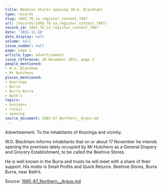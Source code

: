 ```yaml
---
title: Beehive Stores opening (W.G. Blackham)
type: records
slug: 1845_76_sa_register_content_7467
url: /records/1845_76_sa_register_content_7467/
record_id: 1845_76_sa_register_content_7467
date: '1851-11-10'
date_display: null
volume: null
issue_number: null
page: page 1
article_type: advertisement
issue_reference: 10 November 1851, page 1
people_mentioned:
- W.G. Blackham
- Mr Hutchens
places_mentioned:
- Kooringa
- Burra
- Burra Burra
- Bath’s
topics:
- business
- retail
- opening
source_document: 1985-87_Northern__Argus.md
---
```


Advertisement.  To the inhabitants of Kooringa and vicinity.

W.G. Blackham informs inhabitants that on or about 17 November he intends opening the premises lately occupied by Mr Hutchens as a General Drapery and Grocery Establishment, to be called the Beehive Stores.

He is well known in the Burra and trusts he will meet with a share of their support.  His motto is Small Profits and Quick Returns.  Beehive Stores, Burra Burra, near Bath’s.

Source: [1985-87_Northern__Argus.md](/downloads/markdown/1985-87_Northern__Argus.md)
